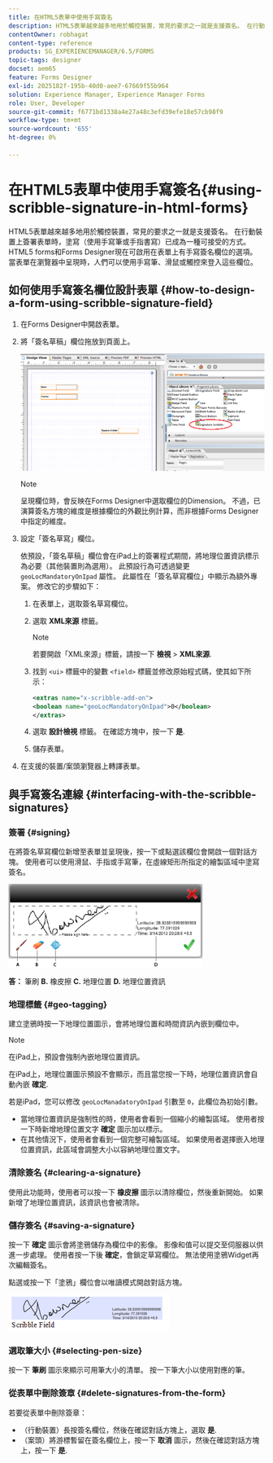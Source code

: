 ```yaml
---
title: 在HTML5表單中使用手寫簽名
description: HTML5表單越來越多地用於觸控裝置，常見的要求之一就是支援簽名。 在行動裝置上簽署檔案已成為在行動裝置上簽署表單的普遍方式。
contentOwner: robhagat
content-type: reference
products: SG_EXPERIENCEMANAGER/6.5/FORMS
topic-tags: designer
docset: aem65
feature: Forms Designer
exl-id: 2025182f-195b-40d0-aee7-67669f55b964
solution: Experience Manager, Experience Manager Forms
role: User, Developer
source-git-commit: f6771bd1338a4e27a48c3efd39efe18e57cb98f9
workflow-type: tm+mt
source-wordcount: '655'
ht-degree: 0%

---
```


# 在HTML5表單中使用手寫簽名{#using-scribble-signature-in-html-forms}

HTML5表單越來越多地用於觸控裝置，常見的要求之一就是支援簽名。 在行動裝置上簽署表單時，塗寫（使用手寫筆或手指書寫）已成為一種可接受的方式。 HTML5 forms和Forms Designer現在可啟用在表單上有手寫簽名欄位的選項。 當表單在瀏覽器中呈現時，人們可以使用手寫筆、滑鼠或觸控來登入這些欄位。

## 如何使用手寫簽名欄位設計表單 {#how-to-design-a-form-using-scribble-signature-field}

1. 在Forms Designer中開啟表單。
1. 將「簽名草稿」欄位拖放到頁面上。

   ![designer_scribble](assets/designer_scribble.png)

   >[!NOTE]
   >
   >呈現欄位時，會反映在Forms Designer中選取欄位的Dimension。 不過，已演算簽名方塊的維度是根據欄位的外觀比例計算，而非根據Forms Designer中指定的維度。

1. 設定「簽名草寫」欄位。

   依預設，「簽名草稿」欄位會在iPad上的簽署程式期間，將地理位置資訊標示為必要（其他裝置則為選用）。 此預設行為可透過變更 `geoLocMandatoryOnIpad` 屬性。 此屬性在「簽名草寫欄位」中顯示為額外專案。 修改它的步驟如下：

   1. 在表單上，選取簽名草寫欄位。
   1. 選取 **XML來源** 標籤。

      >[!NOTE]
      >
      >若要開啟「XML來源」標籤，請按一下 **檢視** > **XML來源**.

   1. 找到 `<ui>` 標籤中的變數 `<field>` 標籤並修改原始程式碼，使其如下所示：

      ```xml
      <extras name="x-scribble-add-on">
      <boolean name="geoLocMandatoryOnIpad">0</boolean>
      </extras>
      ```

   1. 選取 **設計檢視** 標籤。 在確認方塊中，按一下 **是**.
   1. 儲存表單。

1. 在支援的裝置/案頭瀏覽器上轉譯表單。

## 與手寫簽名連線 {#interfacing-with-the-scribble-signatures}

### 簽署 {#signing}

在將簽名草寫欄位新增至表單並呈現後，按一下或點選該欄位會開啟一個對話方塊。 使用者可以使用滑鼠、手指或手寫筆，在虛線矩形所指定的繪製區域中塗寫簽名。

![地理位置](assets/geolocation.png)

**答：** 筆刷 **B.** 橡皮擦 **C.** 地理位置 **D.** 地理位置資訊

### 地理標籤 {#geo-tagging}

建立塗鴉時按一下地理位置圖示，會將地理位置和時間資訊內嵌到欄位中。

>[!NOTE]
>
在iPad上，預設會強制內嵌地理位置資訊。

在iPad上，地理位置圖示預設不會顯示，而且當您按一下時，地理位置資訊會自動內嵌 **確定**.

若是iPad，您可以修改 `geoLocManadatoryOnIpad` 引數至 `0`，此欄位為初始引數。

* 當地理位置資訊是強制性的時，使用者會看到一個縮小的繪製區域。 使用者按一下時新增地理位置文字 **確定** 圖示加以標示。
* 在其他情況下，使用者會看到一個完整可繪製區域。 如果使用者選擇嵌入地理位置資訊，此區域會調整大小以容納地理位置文字。

### 清除簽名 {#clearing-a-signature}

使用此功能時，使用者可以按一下 **橡皮擦** 圖示以清除欄位，然後重新開始。 如果新增了地理位置資訊，該資訊也會被清除。

### 儲存簽名 {#saving-a-signature}

按一下 **確定** 圖示會將塗鴉儲存為欄位中的影像。 影像和值可以提交至伺服器以供進一步處理。 使用者按一下後 **確定**，會鎖定草寫欄位。 無法使用塗鴉Widget再次編輯簽名。

點選或按一下「塗鴉」欄位會以唯讀模式開啟對話方塊。

![3](assets/3.png)

### 選取筆大小 {#selecting-pen-size}

按一下 **筆刷** 圖示來顯示可用筆大小的清單。 按一下筆大小以使用對應的筆。

### 從表單中刪除簽章 {#delete-signatures-from-the-form}

若要從表單中刪除簽章：

* （行動裝置）長按簽名欄位，然後在確認對話方塊上，選取 **是**.
* （案頭）將游標暫留在簽名欄位上，按一下 **取消** 圖示，然後在確認對話方塊上，按一下 **是**.
